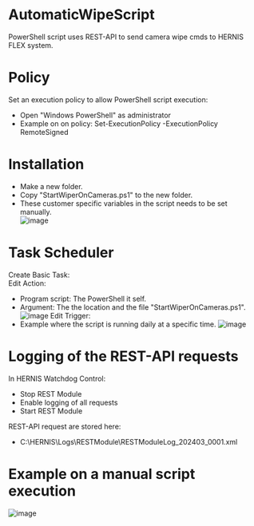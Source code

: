 # AutomaticWipeScript
PowerShell script uses REST-API to send camera wipe cmds to HERNIS FLEX system.
# Policy
Set an execution policy to allow PowerShell script execution:<br>
* Open "Windows PowerShell" as administrator<br>
* Example on on policy: Set-ExecutionPolicy -ExecutionPolicy RemoteSigned
# Installation
* Make a new folder.<br>
* Copy "StartWiperOnCameras.ps1" to the new folder.
* These customer specific variables in the script needs to be set manually.<br>
![image](https://github.com/LeifKlemetsen-eaton/AutomaticWipeScript/assets/115617622/2c1f841e-d99b-46ba-9d99-6b10f3b3f9e0)
# Task Scheduler
Create Basic Task:<br>
Edit Action:<br>
* Program script: The PowerShell it self.<br>
* Argument: The the location and the file "StartWiperOnCameras.ps1".<br>
![image](https://github.com/LeifKlemetsen-eaton/AutomaticWipeScript/assets/115617622/df90eb2d-f75f-4bc0-8da7-2b984f89c0db)
Edit Trigger:<br>
* Example where the script is running daily at a specific time.
![image](https://github.com/LeifKlemetsen-eaton/AutomaticWipeScript/assets/115617622/89e45fca-bb00-43af-9d44-f3baf39a33e9)
# Logging of the REST-API requests
In HERNIS Watchdog Control:<br>
* Stop REST Module
* Enable logging of all requests
* Start REST Module

REST-API request are stored here:
* C:\HERNIS\Logs\RESTModule\RESTModuleLog_202403_0001.xml
# Example on a manual script execution
![image](https://github.com/LeifKlemetsen-eaton/AutomaticWipeScript/assets/115617622/4e44f05e-877f-4f72-902e-e949d43b7f56)
